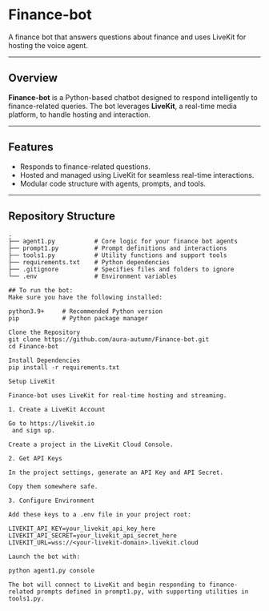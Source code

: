 # Finance-bot

A finance bot that answers questions about finance and uses LiveKit for hosting the voice agent.

---

##  Overview

**Finance-bot** is a Python-based chatbot designed to respond intelligently to finance-related queries. 
The bot leverages **LiveKit**, a real-time media platform, to handle hosting and interaction.

---

##  Features

- Responds to finance-related questions.
- Hosted and managed using LiveKit for seamless real-time interactions.
- Modular code structure with agents, prompts, and tools.

---

##  Repository Structure

```text
.
├── agent1.py           # Core logic for your finance bot agents
├── prompt1.py          # Prompt definitions and interactions
├── tools1.py           # Utility functions and support tools
├── requirements.txt    # Python dependencies
├── .gitignore          # Specifies files and folders to ignore
└── .env                # Environment variables

## To run the bot:
Make sure you have the following installed:

python3.9+     # Recommended Python version
pip            # Python package manager

Clone the Repository
git clone https://github.com/aura-autumn/Finance-bot.git
cd Finance-bot

Install Dependencies
pip install -r requirements.txt

Setup LiveKit

Finance-bot uses LiveKit for real-time hosting and streaming.

1. Create a LiveKit Account

Go to https://livekit.io
 and sign up.

Create a project in the LiveKit Cloud Console.

2. Get API Keys

In the project settings, generate an API Key and API Secret.

Copy them somewhere safe.

3. Configure Environment

Add these keys to a .env file in your project root:

LIVEKIT_API_KEY=your_livekit_api_key_here
LIVEKIT_API_SECRET=your_livekit_api_secret_here
LIVEKIT_URL=wss://<your-livekit-domain>.livekit.cloud

Launch the bot with:

python agent1.py console

The bot will connect to LiveKit and begin responding to finance-related prompts defined in prompt1.py, with supporting utilities in tools1.py.
